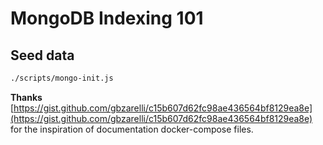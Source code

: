 # MongoDB Indexing 101

## Seed data
```sh
./scripts/mongo-init.js
```

**Thanks**
[https://gist.github.com/gbzarelli/c15b607d62fc98ae436564bf8129ea8e](https://gist.github.com/gbzarelli/c15b607d62fc98ae436564bf8129ea8e) for the inspiration of documentation docker-compose files.